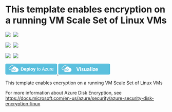 # This template enables encryption on a running VM Scale Set of Linux VMs

<IMG SRC="https://azurequickstartsservice.blob.core.windows.net/badges/201-encrypt-running-vmss-linux/PublicLastTestDate.svg" />&nbsp;
<IMG SRC="https://azurequickstartsservice.blob.core.windows.net/badges/201-encrypt-running-vmss-linux/PublicDeployment.svg" />&nbsp;

<IMG SRC="https://azurequickstartsservice.blob.core.windows.net/badges/201-encrypt-running-vmss-linux/FairfaxLastTestDate.svg" />&nbsp;
<IMG SRC="https://azurequickstartsservice.blob.core.windows.net/badges/201-encrypt-running-vmss-linux/FairfaxDeployment.svg" />&nbsp;

<IMG SRC="https://azurequickstartsservice.blob.core.windows.net/badges/201-encrypt-running-vmss-linux/BestPracticeResult.svg" />&nbsp;
<IMG SRC="https://azurequickstartsservice.blob.core.windows.net/badges/201-encrypt-running-vmss-linux/CredScanResult.svg" />&nbsp;

<a href="https://portal.azure.com/#create/Microsoft.Template/uri/https%3A%2F%2Fraw.githubusercontent.com%2Fazure%2Fazure-quickstart-templates%2Fmaster%2F201-encrypt-running-vmss-linux%2Fazuredeploy.json" target="_blank">
    <img src="https://raw.githubusercontent.com/Azure/azure-quickstart-templates/master/1-CONTRIBUTION-GUIDE/images/deploytoazure.png"/>
</a>
<a href="http://armviz.io/#/?load=https%3A%2F%2Fraw.githubusercontent.com%2Fazure%2Fazure-quickstart-templates%2Fmaster%2F201-encrypt-running-vmss-linux%2Fazuredeploy.json" target="_blank">
    <img src="https://raw.githubusercontent.com/Azure/azure-quickstart-templates/master/1-CONTRIBUTION-GUIDE/images/visualizebutton.png"/>
</a>

This template enables encryption on a running VM Scale Set of Linux VMs

For more information about Azure Disk Encryption, see https://docs.microsoft.com/en-us/azure/security/azure-security-disk-encryption-linux

